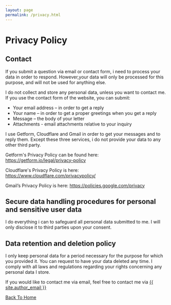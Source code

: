 ```yaml
---
layout: page
permalink: /privacy.html
---
```


# Privacy Policy

## Contact

If you submit a question via email or contact form, i need to process your data in order to respond. However,your data will only be processed for this purpose, and will not be used for anything else.

I do not collect and store any personal data, unless you want to contact me. If you use the contact form of the website, you can submit:

* Your email address – in order to get a reply
* Your name – in order to get a proper greetings when you get a reply
* Message – the body of your letter
* Attachments - email attachments relative to your inquiry

I use Getform, Cloudflare and Gmail in order to get your messages and to reply them. Except these three services, i do not provide your data to any other third party.

Getform's Privacy Policy can be found here: <https://getform.io/legal/privacy-policy>

Cloudflare's Privacy Policy is here: <https://www.cloudflare.com/privacypolicy/>

Gmail’s Privacy Policy is here: <https://policies.google.com/privacy>

## Secure data handling procedures for personal and sensitive user data

I do everything i can to safeguard all personal data submitted to me. I will only disclose it to third parties upon your consent.

## Data retention and deletion policy

I only keep personal data for a period necessary for the purpose for which you provided it. You can request to have your data deleted any time. I comply with all laws and regulations regarding your rights concerning any personal data I store.

If you would like to contact me via email, feel free to contact me via <a href="mailto:{{ site.author_email }}"><i class="fas fa-envelope" class="social-link"></i> {{ site.author_email }}</a>

[Back To Home]({{site.url}}{{site.baseurl}})